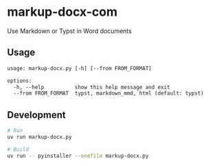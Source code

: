 # markup-docx-com

Use Markdown or Typst in Word documents

## Usage

```txt
usage: markup-docx.py [-h] [--from FROM_FORMAT]

options:
  -h, --help          show this help message and exit
  --from FROM_FORMAT  typst, markdown_mmd, html (default: typst)
```

## Development

```bash
# Run
uv run markup-docx.py

# Build
uv run -- pyinstaller --onefile markup-docx.py
```

